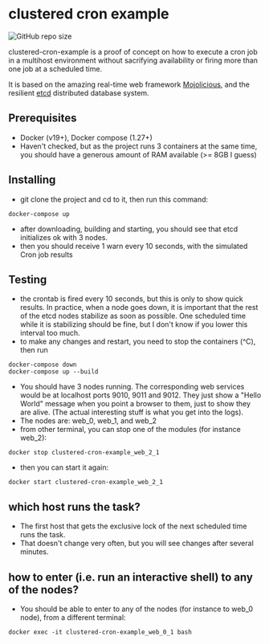 # clustered cron example
![GitHub repo size](https://img.shields.io/github/repo-size/dmanto/clustered-cron-example)

clustered-cron-example is a proof of concept on how to execute a cron job in a multihost environment
without sacrifying availability or firing more than one job at a scheduled time.

It is based on the amazing real-time web framework [Mojolicious](https://metacpan.org/pod/Mojolicious),
and the resilient [etcd](https://etcd.io) distributed database system.

## Prerequisites

* Docker (v19+), Docker compose (1.27+)
* Haven't checked, but as the project runs 3 containers at the same time, you should have a generous
amount of RAM available (>= 8GB I guess)

## Installing

* git clone the project and cd to it, then run this command:

```shell
docker-compose up
```
* after downloading, building and starting, you should see that etcd initializes ok with 3 nodes.
* then you should receive 1 warn every 10 seconds, with the simulated Cron job results

## Testing
* the crontab is fired every 10 seconds, but this is only to show quick results. In practice, when
a node goes down, it is important that the rest of the etcd nodes stabilize as soon as possible. One
scheduled time while it is stabilizing should be fine, but I don't know if you lower this interval too much.
* to make any changes and restart, you need to stop the containers (^C), then run

```shell
docker-compose down
docker-compose up --build
```
* You should have 3 nodes running. The corresponding web services would be at localhost ports 9010, 9011 and 9012. They just show a "Hello World" message when you point a browser to them, just to show they are alive. (The actual interesting stuff is what you get into the logs).
* The nodes are: web_0, web_1, and web_2
* from other terminal, you can stop one of the modules (for instance web_2):
```shell
docker stop clustered-cron-example_web_2_1
```
* then you can start it again:
```shell
docker start clustered-cron-example_web_2_1
```
## which host runs the task?
* The first host that gets the exclusive lock of the next scheduled time runs the task.
* That doesn't change very often, but you will see changes after several minutes.

## how to enter (i.e. run an interactive shell) to any of the nodes?
* You should be able to enter to any of the nodes (for instance to web_0 node), from a different terminal:
```shell
docker exec -it clustered-cron-example_web_0_1 bash
```
